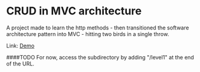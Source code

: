# CRUD in MVC architecture
A project made to learn the http methods - then transitioned the software architecture pattern into MVC - hitting two birds in a single throw.

Link: [Demo](https://busy-plum-boa-wig.cyclic.app/)

####TODO
For now, access the subdirectory by adding "/level1" at the end of the URL.

